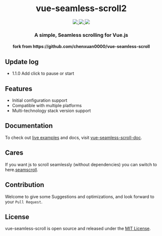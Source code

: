 <h1 align="center">vue-seamless-scroll2</h1>


<p align="center">
<a href="https://www.npmjs.com/package/vue-seamless-scroll">
    <img src="https://img.shields.io/npm/v/vue-seamless-scroll.svg"/>
    <img src="https://img.shields.io/npm/dm/vue-seamless-scroll.svg"/>
</a>

<a href="https://chenxuan0000.github.io/vue-seamless-scroll/zh/">
    <img src="https://img.shields.io/github/stars/chenxuan0000/vue-seamless-scroll.svg"/>
</a>
</a>

<h3 align="center">A simple, Seamless scrolling for Vue.js</h3>
<h4 align="center"> fork from https://github.com/chenxuan0000/vue-seamless-scroll</h4>

## Update log
  * 1.1.0
  Add click to pause or start

## Features

* Initial configuration support
* Compatible with multiple platforms
* Multi-technology stack version support

## Documentation
To check out [live examples](https://chenxuan0000.github.io/vue-seamless-scroll/guide/01-basic.html) and docs, visit [vue-seamless-scroll-doc](https://chenxuan0000.github.io/vue-seamless-scroll/).

## Cares
If you want js to scroll seamlessly (without dependencies) you can switch to here.[seamscroll](https://github.com/chenxuan0000/seamless-scroll).

## Contribution
Welcome to give some Suggestions and optimizations, and look forward to your `Pull Request`.

## License
vue-seamless-scroll is open source and released under the [MIT License](LICENSE).